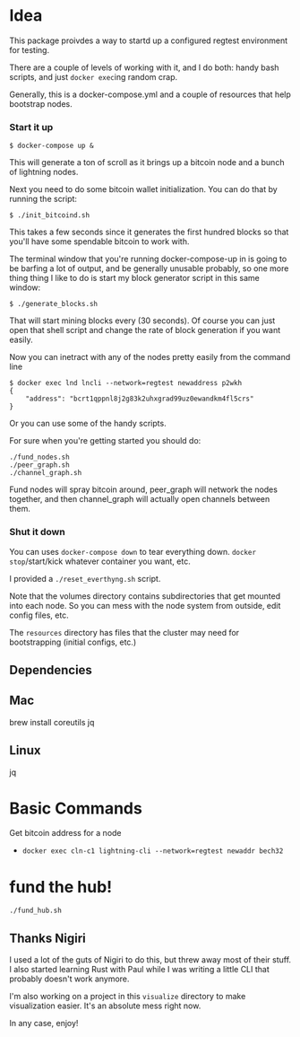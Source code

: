 # Idea

This package proivdes a way to startd up a configured regtest environment for testing.

There are a couple of levels of working with it, and I do both: handy bash scripts, and just `docker exec`ing random crap.

Generally, this is a docker-compose.yml and a couple of resources that help bootstrap nodes.

### Start it up

```
$ docker-compose up &
```

This will generate a ton of scroll as it brings up a bitcoin node and a bunch of lightning nodes.

Next you need to do some bitcoin wallet initialization.  You can do that by running the script:

```
$ ./init_bitcoind.sh
```

This takes a few seconds since it generates the first hundred blocks so that you'll have some spendable bitcoin to work with.

The terminal window that you're running docker-compose-up in is going to be barfing a lot of output, and be generally unusable probably, so one more thing thing I like to do is start my block generator script in this same window:

```
$ ./generate_blocks.sh
```

That will start mining blocks every (30 seconds).  Of course you can just open that shell script and change the rate of block generation if you want easily.

Now you can inetract with any of the nodes pretty easily from the command line

```
$ docker exec lnd lncli --network=regtest newaddress p2wkh
{
    "address": "bcrt1qppnl8j2g83k2uhxgrad99uz0ewandkm4fl5crs"
}
```

Or you can use some of the handy scripts.

For sure when you're getting started you should do:

```
./fund_nodes.sh
./peer_graph.sh 
./channel_graph.sh
```

Fund nodes will spray bitcoin around, peer_graph will network the nodes together, and then channel_graph will actually open channels between them.

### Shut it down

You can uses `docker-compose down` to tear everything down.  `docker stop`/start/kick whatever container you want, etc. 

I provided a `./reset_everthyng.sh` script.

Note that the volumes directory contains subdirectories that get mounted into each node.  So you can mess with the node system from outside, edit config files, etc.

The `resources` directory has files that the cluster may need for bootstrapping (initial configs, etc.)

## Dependencies

## Mac
brew install coreutils jq

## Linux

jq


# Basic Commands

Get bitcoin address for a node

- `docker exec cln-c1 lightning-cli --network=regtest newaddr bech32`

# fund the hub!

`./fund_hub.sh`


## Thanks Nigiri

I used a lot of the guts of Nigiri to do this, but threw away most of their stuff.  I also started learning Rust with Paul while I was writing a little CLI that probably doesn't work anymore.

I'm also working on a project in this `visualize` directory to make visualization easier.  It's an absolute mess right now.

In any case, enjoy!
